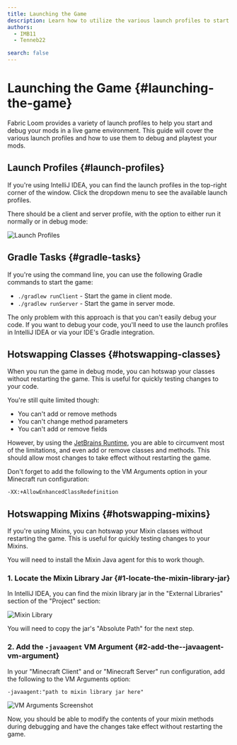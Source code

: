 ```yaml
---
title: Launching the Game
description: Learn how to utilize the various launch profiles to start and debug your mods in a live game environment.
authors:
  - IMB11
  - Tenneb22

search: false
---
```


# Launching the Game {#launching-the-game}

Fabric Loom provides a variety of launch profiles to help you start and debug your mods in a live game environment. This guide will cover the various launch profiles and how to use them to debug and playtest your mods.

## Launch Profiles {#launch-profiles}

If you're using IntelliJ IDEA, you can find the launch profiles in the top-right corner of the window. Click the dropdown menu to see the available launch profiles.

There should be a client and server profile, with the option to either run it normally or in debug mode:

![Launch Profiles](/assets/develop/getting-started/launch-profiles.png)

## Gradle Tasks {#gradle-tasks}

If you're using the command line, you can use the following Gradle commands to start the game:

- `./gradlew runClient` - Start the game in client mode.
- `./gradlew runServer` - Start the game in server mode.

The only problem with this approach is that you can't easily debug your code. If you want to debug your code, you'll need to use the launch profiles in IntelliJ IDEA or via your IDE's Gradle integration.

## Hotswapping Classes {#hotswapping-classes}

When you run the game in debug mode, you can hotswap your classes without restarting the game. This is useful for quickly testing changes to your code.

You're still quite limited though:

- You can't add or remove methods
- You can't change method parameters
- You can't add or remove fields

However, by using the [JetBrains Runtime](https://github.com/JetBrains/JetBrainsRuntime), you are able to circumvent most of the limitations, and even add or remove classes and methods. This should allow most changes to take effect without restarting the game.

Don't forget to add the following to the VM Arguments option in your Minecraft run configuration:

```:no-line-numbers
-XX:+AllowEnhancedClassRedefinition
```

## Hotswapping Mixins {#hotswapping-mixins}

If you're using Mixins, you can hotswap your Mixin classes without restarting the game. This is useful for quickly testing changes to your Mixins.

You will need to install the Mixin Java agent for this to work though.

### 1. Locate the Mixin Library Jar {#1-locate-the-mixin-library-jar}

In IntelliJ IDEA, you can find the mixin library jar in the "External Libraries" section of the "Project" section:

![Mixin Library](/assets/develop/getting-started/mixin-library.png)

You will need to copy the jar's "Absolute Path" for the next step.

### 2. Add the `-javaagent` VM Argument {#2-add-the--javaagent-vm-argument}

In your "Minecraft Client" and or "Minecraft Server" run configuration, add the following to the VM Arguments option:

```:no-line-numbers
-javaagent:"path to mixin library jar here"
```

![VM Arguments Screenshot](/assets/develop/getting-started/vm-arguments.png)

Now, you should be able to modify the contents of your mixin methods during debugging and have the changes take effect without restarting the game.
